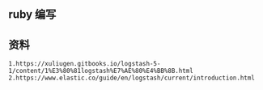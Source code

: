 ## ruby 编写

## 资料
    1.https://xuliugen.gitbooks.io/logstash-5-1/content/1%E3%80%81logstash%E7%AE%80%E4%BB%8B.html
    2.https://www.elastic.co/guide/en/logstash/current/introduction.html